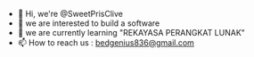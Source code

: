 - 👋 Hi, we're @SweetPrisClive
- 👀 we are interested to build a software
- 🌱 we are currently learning "REKAYASA PERANGKAT LUNAK"
- 📫 How to reach us : bedgenius836@gmail.com

<!---
SweetPrisClive/SweetPrisClive is a ✨ special ✨ repository because its `README.md` (this file) appears on your GitHub profile.
You can click the Preview link to take a look at your changes.
--->
